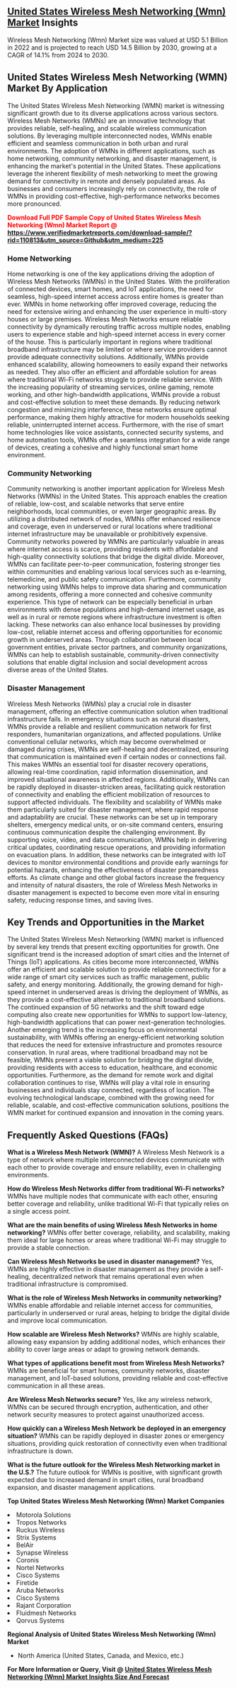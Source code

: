 <h2><a href="https://www.verifiedmarketreports.com/download-sample/?rid=110813&amp;utm_source=Github&amp;utm_medium=225" target="_blank">United States Wireless Mesh Networking (Wmn) Market</a> Insights</h2><p>Wireless Mesh Networking (Wmn) Market size was valued at USD 5.1 Billion in 2022 and is projected to reach USD 14.5 Billion by 2030, growing at a CAGR of 14.1% from 2024 to 2030.</p><p><div> <h2>United States Wireless Mesh Networking (WMN) Market By Application</h2> <p>The United States Wireless Mesh Networking (WMN) market is witnessing significant growth due to its diverse applications across various sectors. Wireless Mesh Networks (WMNs) are an innovative technology that provides reliable, self-healing, and scalable wireless communication solutions. By leveraging multiple interconnected nodes, WMNs enable efficient and seamless communication in both urban and rural environments. The adoption of WMNs in different applications, such as home networking, community networking, and disaster management, is enhancing the market's potential in the United States. These applications leverage the inherent flexibility of mesh networking to meet the growing demand for connectivity in remote and densely populated areas. As businesses and consumers increasingly rely on connectivity, the role of WMNs in providing cost-effective, high-performance networks becomes more pronounced. <b><p><span class=""><span style="color: #ff0000;"><strong>Download Full PDF Sample Copy of United States Wireless Mesh Networking (Wmn) Market Report</strong> @ </span><a href="https://www.verifiedmarketreports.com/download-sample/?rid=110813&amp;utm_source=Github&amp;utm_medium=225" target="_blank">https://www.verifiedmarketreports.com/download-sample/?rid=110813&amp;utm_source=Github&amp;utm_medium=225</a></span></p></b> </p> <h3>Home Networking</h3> <p>Home networking is one of the key applications driving the adoption of Wireless Mesh Networks (WMNs) in the United States. With the proliferation of connected devices, smart homes, and IoT applications, the need for seamless, high-speed internet access across entire homes is greater than ever. WMNs in home networking offer improved coverage, reducing the need for extensive wiring and enhancing the user experience in multi-story houses or large premises. Wireless Mesh Networks ensure reliable connectivity by dynamically rerouting traffic across multiple nodes, enabling users to experience stable and high-speed internet access in every corner of the house. This is particularly important in regions where traditional broadband infrastructure may be limited or where service providers cannot provide adequate connectivity solutions. Additionally, WMNs provide enhanced scalability, allowing homeowners to easily expand their networks as needed. They also offer an efficient and affordable solution for areas where traditional Wi-Fi networks struggle to provide reliable service. With the increasing popularity of streaming services, online gaming, remote working, and other high-bandwidth applications, WMNs provide a robust and cost-effective solution to meet these demands. By reducing network congestion and minimizing interference, these networks ensure optimal performance, making them highly attractive for modern households seeking reliable, uninterrupted internet access. Furthermore, with the rise of smart home technologies like voice assistants, connected security systems, and home automation tools, WMNs offer a seamless integration for a wide range of devices, creating a cohesive and highly functional smart home environment. <h3>Community Networking</h3> <p>Community networking is another important application for Wireless Mesh Networks (WMNs) in the United States. This approach enables the creation of reliable, low-cost, and scalable networks that serve entire neighborhoods, local communities, or even larger geographic areas. By utilizing a distributed network of nodes, WMNs offer enhanced resilience and coverage, even in underserved or rural locations where traditional internet infrastructure may be unavailable or prohibitively expensive. Community networks powered by WMNs are particularly valuable in areas where internet access is scarce, providing residents with affordable and high-quality connectivity solutions that bridge the digital divide. Moreover, WMNs can facilitate peer-to-peer communication, fostering stronger ties within communities and enabling various local services such as e-learning, telemedicine, and public safety communication. Furthermore, community networking using WMNs helps to improve data sharing and communication among residents, offering a more connected and cohesive community experience. This type of network can be especially beneficial in urban environments with dense populations and high-demand internet usage, as well as in rural or remote regions where infrastructure investment is often lacking. These networks can also enhance local businesses by providing low-cost, reliable internet access and offering opportunities for economic growth in underserved areas. Through collaboration between local government entities, private sector partners, and community organizations, WMNs can help to establish sustainable, community-driven connectivity solutions that enable digital inclusion and social development across diverse areas of the United States. <h3>Disaster Management</h3> <p>Wireless Mesh Networks (WMNs) play a crucial role in disaster management, offering an effective communication solution when traditional infrastructure fails. In emergency situations such as natural disasters, WMNs provide a reliable and resilient communication network for first responders, humanitarian organizations, and affected populations. Unlike conventional cellular networks, which may become overwhelmed or damaged during crises, WMNs are self-healing and decentralized, ensuring that communication is maintained even if certain nodes or connections fail. This makes WMNs an essential tool for disaster recovery operations, allowing real-time coordination, rapid information dissemination, and improved situational awareness in affected regions. Additionally, WMNs can be rapidly deployed in disaster-stricken areas, facilitating quick restoration of connectivity and enabling the efficient mobilization of resources to support affected individuals. The flexibility and scalability of WMNs make them particularly suited for disaster management, where rapid response and adaptability are crucial. These networks can be set up in temporary shelters, emergency medical units, or on-site command centers, ensuring continuous communication despite the challenging environment. By supporting voice, video, and data communication, WMNs help in delivering critical updates, coordinating rescue operations, and providing information on evacuation plans. In addition, these networks can be integrated with IoT devices to monitor environmental conditions and provide early warnings for potential hazards, enhancing the effectiveness of disaster preparedness efforts. As climate change and other global factors increase the frequency and intensity of natural disasters, the role of Wireless Mesh Networks in disaster management is expected to become even more vital in ensuring safety, reducing response times, and saving lives. <h2>Key Trends and Opportunities in the Market</h2> <p>The United States Wireless Mesh Networking (WMN) market is influenced by several key trends that present exciting opportunities for growth. One significant trend is the increased adoption of smart cities and the Internet of Things (IoT) applications. As cities become more interconnected, WMNs offer an efficient and scalable solution to provide reliable connectivity for a wide range of smart city services such as traffic management, public safety, and energy monitoring. Additionally, the growing demand for high-speed internet in underserved areas is driving the deployment of WMNs, as they provide a cost-effective alternative to traditional broadband solutions. The continued expansion of 5G networks and the shift toward edge computing also create new opportunities for WMNs to support low-latency, high-bandwidth applications that can power next-generation technologies. Another emerging trend is the increasing focus on environmental sustainability, with WMNs offering an energy-efficient networking solution that reduces the need for extensive infrastructure and promotes resource conservation. In rural areas, where traditional broadband may not be feasible, WMNs present a viable solution for bridging the digital divide, providing residents with access to education, healthcare, and economic opportunities. Furthermore, as the demand for remote work and digital collaboration continues to rise, WMNs will play a vital role in ensuring businesses and individuals stay connected, regardless of location. The evolving technological landscape, combined with the growing need for reliable, scalable, and cost-effective communication solutions, positions the WMN market for continued expansion and innovation in the coming years. <h2>Frequently Asked Questions (FAQs)</h2> <p><b>What is a Wireless Mesh Network (WMN)?</b> A Wireless Mesh Network is a type of network where multiple interconnected devices communicate with each other to provide coverage and ensure reliability, even in challenging environments.</p> <p><b>How do Wireless Mesh Networks differ from traditional Wi-Fi networks?</b> WMNs have multiple nodes that communicate with each other, ensuring better coverage and reliability, unlike traditional Wi-Fi that typically relies on a single access point.</p> <p><b>What are the main benefits of using Wireless Mesh Networks in home networking?</b> WMNs offer better coverage, reliability, and scalability, making them ideal for large homes or areas where traditional Wi-Fi may struggle to provide a stable connection.</p> <p><b>Can Wireless Mesh Networks be used in disaster management?</b> Yes, WMNs are highly effective in disaster management as they provide a self-healing, decentralized network that remains operational even when traditional infrastructure is compromised.</p> <p><b>What is the role of Wireless Mesh Networks in community networking?</b> WMNs enable affordable and reliable internet access for communities, particularly in underserved or rural areas, helping to bridge the digital divide and improve local communication.</p> <p><b>How scalable are Wireless Mesh Networks?</b> WMNs are highly scalable, allowing easy expansion by adding additional nodes, which enhances their ability to cover large areas or adapt to growing network demands.</p> <p><b>What types of applications benefit most from Wireless Mesh Networks?</b> WMNs are beneficial for smart homes, community networks, disaster management, and IoT-based solutions, providing reliable and cost-effective communication in all these areas.</p> <p><b>Are Wireless Mesh Networks secure?</b> Yes, like any wireless network, WMNs can be secured through encryption, authentication, and other network security measures to protect against unauthorized access.</p> <p><b>How quickly can a Wireless Mesh Network be deployed in an emergency situation?</b> WMNs can be rapidly deployed in disaster zones or emergency situations, providing quick restoration of connectivity even when traditional infrastructure is down.</p> <p><b>What is the future outlook for the Wireless Mesh Networking market in the U.S.?</b> The future outlook for WMNs is positive, with significant growth expected due to increased demand in smart cities, rural broadband expansion, and disaster management applications.</p> </div></p><p><strong>Top United States Wireless Mesh Networking (Wmn) Market Companies</strong></p><div data-test-id=""><p><li>Motorola Solutions</li><li> Tropos Networks</li><li> Ruckus Wireless</li><li> Strix Systems</li><li> BelAir</li><li> Synapse Wireless</li><li> Coronis</li><li> Nortel Networks</li><li> Cisco Systems</li><li> Firetide</li><li> Aruba Networks</li><li> Cisco Systems</li><li> Rajant Corporation</li><li> Fluidmesh Networks</li><li> Qorvus Systems</li></p><div><strong>Regional Analysis of&nbsp;United States Wireless Mesh Networking (Wmn) Market</strong></div><ul><li dir="ltr"><p dir="ltr">North America&nbsp;(United States, Canada, and Mexico, etc.)</p></li></ul><p><strong>For More Information or Query, Visit @&nbsp;</strong><strong><a href="https://www.verifiedmarketreports.com/product/global-wireless-mesh-networking-wmn-market-2019-by-company-regions-type-and-application-forecast-to-2024/?utm_source=Github&amp;utm_medium=225" target="_blank">United States Wireless Mesh Networking (Wmn) Market Insights Size And Forecast</a></strong></p></div>
